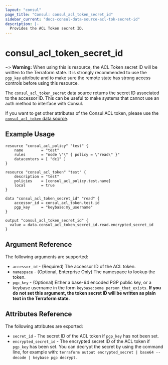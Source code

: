 ```yaml
---
layout: "consul"
page_title: "Consul: consul_acl_token_secret_id"
sidebar_current: "docs-consul-data-source-acl-tok-secret-id"
description: |-
  Provides the ACL Token secret ID.
---
```


# consul_acl_token_secret_id

~> **Warning:** When using this is resource, the ACL Token secret ID will be
written to the Terraform state. It is strongly recommended to use the `pgp_key`
attribute and to make sure the remote state has strong access controls before
using this resource.

The `consul_acl_token_secret` data source returns the secret ID associated to
the accessor ID. This can be useful to make systems that cannot use an auth
method to interface with Consul.

If you want to get other attributes of the Consul ACL token, please use the
[`consul_acl_token` data source](/docs/providers/consul/d/acl_token.html).

## Example Usage

```hcl
resource "consul_acl_policy" "test" {
	name        = "test"
	rules       = "node \"\" { policy = \"read\" }"
	datacenters = [ "dc1" ]
}

resource "consul_acl_token" "test" {
	description = "test"
	policies    = [consul_acl_policy.test.name]
	local       = true
}

data "consul_acl_token_secret_id" "read" {
    accessor_id = consul_acl_token.test.id
	pgp_key     = "keybase:my_username"
}

output "consul_acl_token_secret_id" {
  value = data.consul_acl_token_secret_id.read.encrypted_secret_id
}
```


## Argument Reference

The following arguments are supported:

* `accessor_id` - (Required) The accessor ID of the ACL token.
* `namespace` - (Optional, Enterprise Only) The namespace to lookup the token.
* `pgp_key` - (Optional) Either a base-64 encoded PGP public key, or a keybase
  username in the form `keybase:some_person_that_exists`. **If you do not set this
  argument, the token secret ID will be written as plain text in the Terraform
  state.**

## Attributes Reference

The following attributes are exported:

* `secret_id` - The secret ID of the ACL token if `pgp_key` has not been set.
* `encrypted_secret_id` - The encrypted secret ID of the ACL token if `pgp_key`
  has been set. You can decrypt the secret by using the command line, for example
  with: `terraform output encrypted_secret | base64 --decode | keybase pgp decrypt`.
